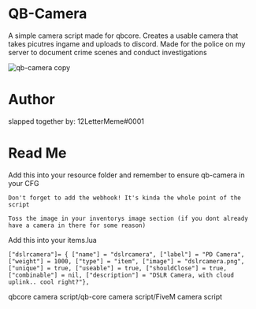 # QB-Camera

A simple camera script made for qbcore. Creates a usable camera that takes picutres ingame and uploads to discord. Made for the police on my server to document crime scenes and conduct investigations

![qb-camera copy](https://user-images.githubusercontent.com/91357757/167040019-92e7fb4c-e3bd-4816-bb2c-a0bdb6135a27.png)

# Author
slapped together by: 12LetterMeme#0001

# Read Me

Add this into your resource folder and remember to ensure qb-camera in your CFG
```
Don't forget to add the webhook! It's kinda the whole point of the script
```
```
Toss the image in your inventorys image section (if you dont already have a camera in there for some reason)
```
Add this into your items.lua
```
["dslrcamera"]= { ["name"] = "dslrcamera", ["label"] = "PD Camera", ["weight"] = 1000, ["type"] = "item", ["image"] = "dslrcamera.png", ["unique"] = true, ["useable"] = true, ["shouldClose"] = true, ["combinable"] = nil, ["description"] = "DSLR Camera, with cloud uplink.. cool right?"},
```
qbcore camera script/qb-core camera script/FiveM camera script
